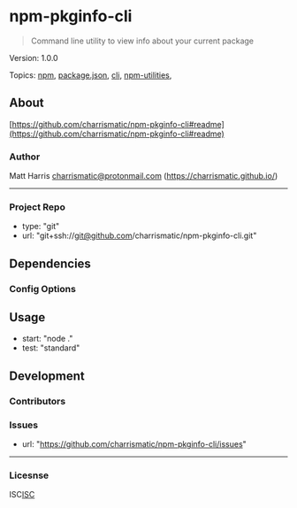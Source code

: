 
# npm-pkginfo-cli


> Command line utility to view info about your current package

Version: 1.0.0

Topics: [npm](https://github.com/topics/npm),  [package.json](https://github.com/topics/package.json),  [cli](https://github.com/topics/cli),  [npm-utilities](https://github.com/topics/npm-utilities),  


## About

[https://github.com/charrismatic/npm-pkginfo-cli#readme](https://github.com/charrismatic/npm-pkginfo-cli#readme)

### Author

Matt Harris <charrismatic@protonmail.com> (https://charrismatic.github.io/)

---

### Project Repo

-  type: "git"
-  url: "git+ssh://git@github.com/charrismatic/npm-pkginfo-cli.git"

## Dependencies



### Config Options



## Usage

-  start: "node ."
-  test: "standard"

## Development



### Contributors



### Issues

-  url: "https://github.com/charrismatic/npm-pkginfo-cli/issues"

---

### Licesnse

ISC[ISC](https://opensource.org/licenses/undefined)

